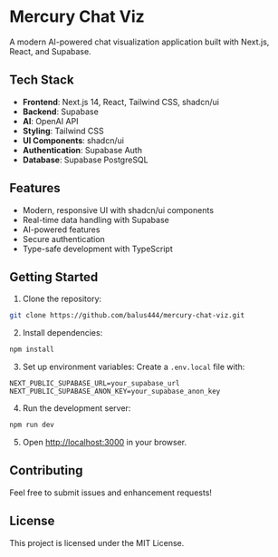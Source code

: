 # Mercury Chat Viz

A modern AI-powered chat visualization application built with Next.js, React, and Supabase.

## Tech Stack

- **Frontend**: Next.js 14, React, Tailwind CSS, shadcn/ui
- **Backend**: Supabase
- **AI**: OpenAI API
- **Styling**: Tailwind CSS
- **UI Components**: shadcn/ui
- **Authentication**: Supabase Auth
- **Database**: Supabase PostgreSQL

## Features

- Modern, responsive UI with shadcn/ui components
- Real-time data handling with Supabase
- AI-powered features
- Secure authentication
- Type-safe development with TypeScript

## Getting Started

1. Clone the repository:

```bash
git clone https://github.com/balus444/mercury-chat-viz.git
```

2. Install dependencies:

```bash
npm install
```

3. Set up environment variables:
   Create a `.env.local` file with:

```
NEXT_PUBLIC_SUPABASE_URL=your_supabase_url
NEXT_PUBLIC_SUPABASE_ANON_KEY=your_supabase_anon_key
```

4. Run the development server:

```bash
npm run dev
```

5. Open [http://localhost:3000](http://localhost:3000) in your browser.

## Contributing

Feel free to submit issues and enhancement requests!

## License

This project is licensed under the MIT License.
